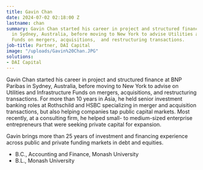 ```yaml
---
title: Gavin Chan
date: 2024-07-02 02:18:00 Z
lastname: chan
summary: Gavin Chan started his career in project and structured finance at BNP Paribas
  in Sydney, Australia, before moving to New York to advise Utilities and Infrastructure
  Funds on mergers, acquisitions,  and restructuring transactions.
job-title: Partner, DAI Capital
image: "/uploads/Gavin%20Chan.JPG"
solutions:
- DAI Capital
---
```


Gavin Chan started his career in project and structured finance at BNP Paribas in Sydney, Australia, before moving to New York to advise on Utilities and Infrastructure Funds on mergers, acquisitions, and restructuring transactions. For more than 10 years in Asia, he held senior investment banking roles at Rothschild and HSBC specializing in merger and acquisition transactions, but also helping companies tap public capital markets. Most recently, at a consulting firm, he helped small- to medium-sized enterprise entrepreneurs that were seeking private capital for expansion.  

Gavin brings more than 25 years of investment and financing experience across public and private funding markets in debt and equities. 

* B.C., Accounting and Finance, Monash University
* B.L., Monash University

